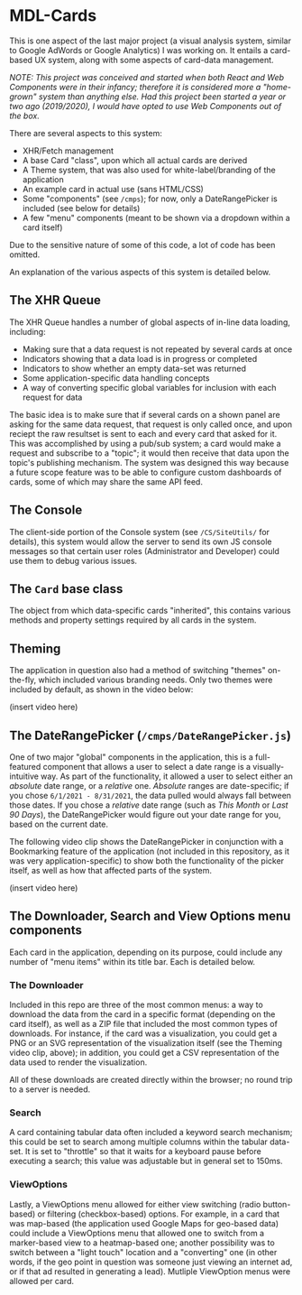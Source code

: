 # MDL-Cards
This is one aspect of the last major project (a visual analysis system, similar to Google AdWords or Google
Analytics) I was working on. It entails a card-based UX system, along with some aspects of card-data management.

_NOTE: This project was conceived and started when both React and Web Components were in their infancy; therefore
it is considered more a "home-grown" system than anything else. Had this project been started a year or two ago
(2019/2020), I would have opted to use Web Components out of the box._

There are several aspects to this system:
* XHR/Fetch management
* A base Card "class", upon which all actual cards are derived
* A Theme system, that was also used for white-label/branding of the application
* An example card in actual use (sans HTML/CSS)
* Some "components" (see `/cmps`); for now, only a DateRangePicker is included (see below for details)
* A few "menu" components (meant to be shown via a dropdown within a card itself)

Due to the sensitive nature of some of this code, a lot of code has been omitted.

An explanation of the various aspects of this system is detailed below.

## The XHR Queue
The XHR Queue handles a number of global aspects of in-line data loading, including:
* Making sure that a data request is not repeated by several cards at once
* Indicators showing that a data load is in progress or completed
* Indicators to show whether an empty data-set was returned
* Some application-specific data handling concepts
* A way of converting specific global variables for inclusion with each request for data

The basic idea is to make sure that if several cards on a shown panel are asking for the same data
request, that request is only called once, and upon reciept the raw resultset is sent to each and 
every card that asked for it. This was accomplished by using a pub/sub system; a card would make a request
and subscribe to a "topic"; it would then receive that data upon the topic's publishing mechanism. The
system was designed this way because a future scope feature was to be able to configure custom dashboards
of cards, some of which may share the same API feed.

## The Console
The client-side portion of the Console system (see `/CS/SiteUtils/` for details), this system would allow
the server to send its own JS console messages so that certain user roles (Administrator and Developer) could
use them to debug various issues.

## The `Card` base class
The object from which data-specific cards "inherited", this contains various methods and property settings 
required by all cards in the system.

## Theming
The application in question also had a method of switching "themes" on-the-fly, which included various branding
needs. Only two themes were included by default, as shown in the video below:

(insert video here)

## The DateRangePicker (`/cmps/DateRangePicker.js`)
One of two major "global" components in the application, this is a full-featured component that allows a user
to select a date range is a visually-intuitive way. As part of the functionality, it allowed a user to select either
an _absolute_ date range, or a _relative_ one. _Absolute_ ranges are date-specific; if you chose `6/1/2021 - 8/31/2021`,
the data pulled would always fall between those dates. If you chose a _relative_ date range (such as *This Month* or
*Last 90 Days*), the DateRangePicker would figure out your date range for you, based on the current date.

The following video clip shows the DateRangePicker in conjunction with a Bookmarking feature of the application (not included
in this repository, as it was very application-specific) to show both the functionality of the picker itself, as well as 
how that affected parts of the system.

(insert video here)

## The Downloader, Search and View Options menu components
Each card in the application, depending on its purpose, could include any number of "menu items" within its title bar.
Each is detailed below.

### The Downloader
Included in this repo are three of the most common menus: a way to download the data from the card in a specific format
(depending on the card itself), as well as a ZIP file that included the most common types of downloads. For instance, if
the card was a visualization, you could get a PNG or an SVG representation of the visualization itself (see the Theming
video clip, above); in addition, you could get a CSV representation of the data used to render the visualization.

All of these downloads are created directly within the browser; no round trip to a server is needed.

### Search
A card containing tabular data often included a keyword search mechanism; this could be set to search among multiple
columns within the tabular data-set. It is set to "throttle" so that it waits for a keyboard pause before executing a
search; this value was adjustable but in general set to 150ms.

### ViewOptions
Lastly, a ViewOptions menu allowed for either view switching (radio button-based) or filtering (checkbox-based) options.
For example, in a card that was map-based (the application used Google Maps for geo-based data) could include a ViewOptions
menu that allowed one to switch from a marker-based view to a heatmap-based one; another possibility was to switch between
a "light touch" location and a "converting" one (in other words, if the geo point in question was someone just viewing an
internet ad, or if that ad resulted in generating a lead). Mutliple ViewOption menus were allowed per card.

